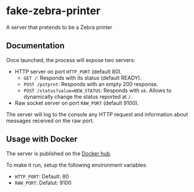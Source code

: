 # fake-zebra-printer

A server that pretends to be a Zebra printer

## Documentation

Once launched, the process will expose two servers:

- HTTP server on port `HTTP_PORT` (default 80).
  - `GET /`: Responds with its status (default READY).
  - `POST /pstprnt`: Responds with an empty 200 response.
  - `POST /status?value=NEW_STATUS`: Responds with `ok`.
    Allows to dynamically change the status reported at `/`.
- Raw socket server on port `RAW_PORT` (default 9100).

The server will log to the console any HTTP request and information about messages
received on the raw port.

## Usage with Docker

The server is published on the [Docker hub](https://hub.docker.com/r/zakodium/fake-zebra-printer).

To make it run, setup the following environment variables:

- `HTTP_PORT`: Default: 80
- `RAW_PORT`: Defalut: 9100
